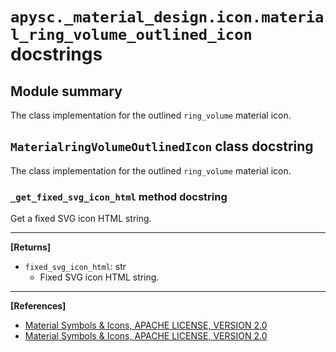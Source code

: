 # `apysc._material_design.icon.material_ring_volume_outlined_icon` docstrings

## Module summary

The class implementation for the outlined `ring_volume` material icon.

## `MaterialringVolumeOutlinedIcon` class docstring

The class implementation for the outlined `ring_volume` material icon.

### `_get_fixed_svg_icon_html` method docstring

Get a fixed SVG icon HTML string.<hr>

**[Returns]**

- `fixed_svg_icon_html`: str
  - Fixed SVG icon HTML string.

<hr>

**[References]**

- [Material Symbols & Icons, APACHE LICENSE, VERSION 2.0](https://fonts.google.com/icons?icon.size=24&icon.color=%23e8eaed)
- [Material Symbols & Icons, APACHE LICENSE, VERSION 2.0](https://www.apache.org/licenses/LICENSE-2.0.html)